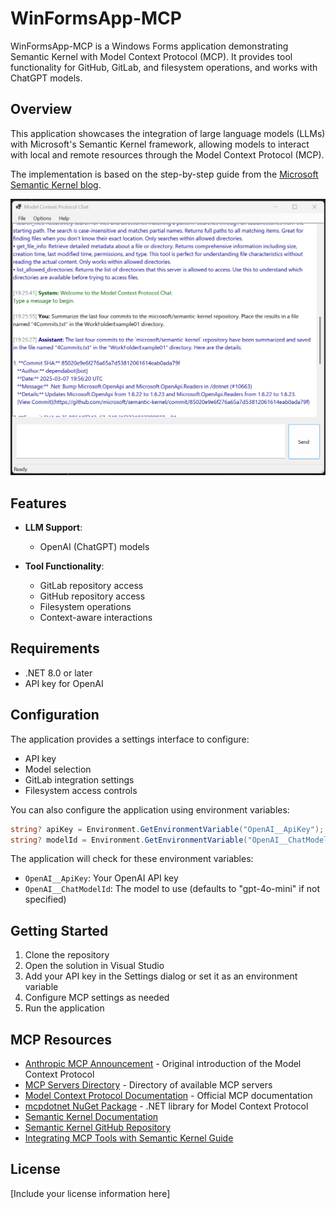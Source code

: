 # WinFormsApp-MCP

WinFormsApp-MCP is a Windows Forms application demonstrating Semantic Kernel with Model Context Protocol (MCP). It provides tool functionality for GitHub, GitLab, and filesystem operations, and works with ChatGPT models.

## Overview

This application showcases the integration of large language models (LLMs) with Microsoft's Semantic Kernel framework, allowing models to interact with local and remote resources through the Model Context Protocol (MCP).

The implementation is based on the step-by-step guide from the [Microsoft Semantic Kernel blog](https://devblogs.microsoft.com/semantic-kernel/integrating-model-context-protocol-tools-with-semantic-kernel-a-step-by-step-guide/).

![WinFormsApp-MCP Screenshot](Screenshot.png)

## Features

- **LLM Support**: 
  - OpenAI (ChatGPT) models
  
- **Tool Functionality**:
  - GitLab repository access
  - GitHub repository access
  - Filesystem operations
  - Context-aware interactions

## Requirements

- .NET 8.0 or later
- API key for OpenAI

## Configuration

The application provides a settings interface to configure:

- API key
- Model selection
- GitLab integration settings
- Filesystem access controls

You can also configure the application using environment variables:

```csharp
string? apiKey = Environment.GetEnvironmentVariable("OpenAI__ApiKey");
string? modelId = Environment.GetEnvironmentVariable("OpenAI__ChatModelId") ?? "gpt-4o-mini";
```

The application will check for these environment variables:
- `OpenAI__ApiKey`: Your OpenAI API key
- `OpenAI__ChatModelId`: The model to use (defaults to "gpt-4o-mini" if not specified)

## Getting Started

1. Clone the repository
2. Open the solution in Visual Studio
3. Add your API key in the Settings dialog or set it as an environment variable
4. Configure MCP settings as needed
5. Run the application

## MCP Resources

- [Anthropic MCP Announcement](https://www.anthropic.com/news/model-context-protocol) - Original introduction of the Model Context Protocol
- [MCP Servers Directory](https://mcpservers.org/category/search) - Directory of available MCP servers
- [Model Context Protocol Documentation](https://modelcontextprotocol.io/introduction) - Official MCP documentation
- [mcpdotnet NuGet Package](https://www.nuget.org/packages/mcpdotnet) - .NET library for Model Context Protocol
- [Semantic Kernel Documentation](https://learn.microsoft.com/en-us/semantic-kernel/overview/)
- [Semantic Kernel GitHub Repository](https://github.com/microsoft/semantic-kernel)
- [Integrating MCP Tools with Semantic Kernel Guide](https://devblogs.microsoft.com/semantic-kernel/integrating-model-context-protocol-tools-with-semantic-kernel-a-step-by-step-guide/)

## License

[Include your license information here]